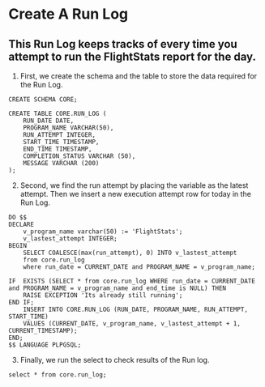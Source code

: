 # Create A Run Log

## This Run Log keeps tracks of every time you attempt to run the FlightStats report for the day.

1. First, we create the schema and the table to store the data required for the Run Log. 
```
CREATE SCHEMA CORE;

CREATE TABLE CORE.RUN_LOG (
    RUN_DATE DATE,
    PROGRAM_NAME VARCHAR(50),
    RUN_ATTEMPT INTEGER,
    START_TIME TIMESTAMP,
    END_TIME TIMESTAMP,
    COMPLETION_STATUS VARCHAR (50),
    MESSAGE VARCHAR (200)
);
```

2. Second, we find the run attempt by placing the variable as the latest attempt. Then we insert a new execution attempt row for today in the Run Log. 

```
DO $$
DECLARE
    v_program_name varchar(50) := 'FlightStats';
    v_lastest_attempt INTEGER;
BEGIN
    SELECT COALESCE(max(run_attempt), 0) INTO v_lastest_attempt
    from core.run_log
    where run_date = CURRENT_DATE and PROGRAM_NAME = v_program_name;

IF  EXISTS (SELECT * from core.run_log WHERE run_date = CURRENT_DATE and PROGRAM_NAME = v_program_name and end_time is NULL) THEN
    RAISE EXCEPTION 'Its already still running';
END IF;
    INSERT INTO CORE.RUN_LOG (RUN_DATE, PROGRAM_NAME, RUN_ATTEMPT, START_TIME)
    VALUES (CURRENT_DATE, v_program_name, v_lastest_attempt + 1, CURRENT_TIMESTAMP);
END;
$$ LANGUAGE PLPGSQL;
```
3. Finally, we run the select to check results of the Run log.
```
select * from core.run_log;
```
